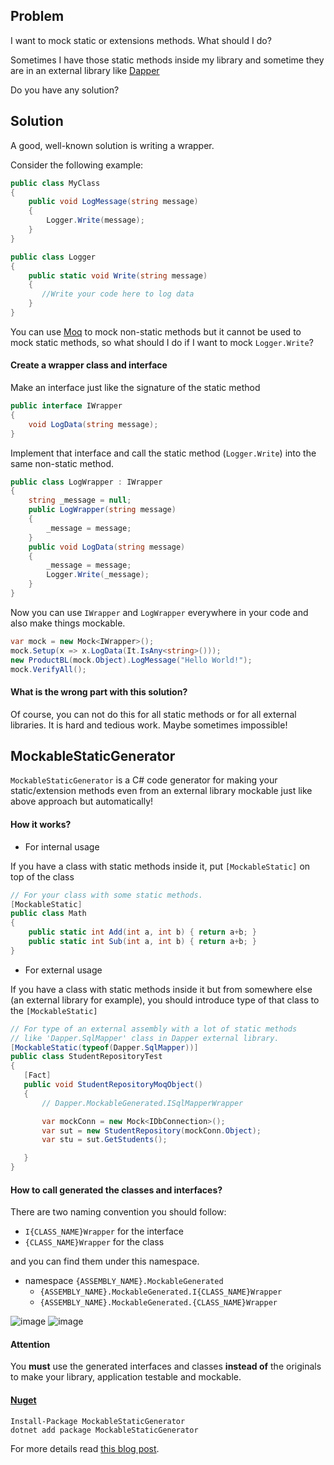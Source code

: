 ## Problem

I want to mock static or extensions methods. What should I do?

Sometimes I have those static methods inside my library and sometime they are in an external library like [Dapper](https://github.com/DapperLib/Dapper)

Do you have any solution?

## Solution

A good, well-known solution is writing a wrapper.

Consider the following example:

```cs
public class MyClass
{
    public void LogMessage(string message)
    {
        Logger.Write(message);
    }
}

public class Logger
{
    public static void Write(string message)
    {
       //Write your code here to log data
    }
}
```

You can use [Moq](https://github.com/moq/moq4) to mock non-static methods but it cannot be used to mock static methods, so what should I do if I want to mock `Logger.Write`?

#### Create a wrapper class and interface

Make an interface just like the signature of the static method

```cs
public interface IWrapper
{
    void LogData(string message);
}
```

Implement that interface and call the static method (`Logger.Write`) into the same non-static method.

```cs
public class LogWrapper : IWrapper
{
    string _message = null;
    public LogWrapper(string message)
    {
        _message = message;
    }
    public void LogData(string message)
    {
        _message = message;
        Logger.Write(_message);
    }
}
```

Now you can use `IWrapper` and `LogWrapper` everywhere in your code and also make things mockable.

```cs
var mock = new Mock<IWrapper>();
mock.Setup(x => x.LogData(It.IsAny<string>()));
new ProductBL(mock.Object).LogMessage("Hello World!");
mock.VerifyAll();
```

#### What is the wrong part with this solution?

Of course, you can not do this for all static methods or for all external libraries. It is hard and tedious work. Maybe sometimes impossible!

## MockableStaticGenerator

`MockableStaticGenerator` is a C# code generator for making your static/extension methods even from an external library mockable just like above approach but automatically!

#### How it works?

* For internal usage

If you have a class with static methods inside it, put `[MockableStatic]` on top of the class

```cs
// For your class with some static methods.
[MockableStatic]
public class Math
{
    public static int Add(int a, int b) { return a+b; }
    public static int Sub(int a, int b) { return a+b; }
}
```

* For external usage

If you have a class with static methods inside it but from somewhere else (an external library for example), you should introduce type of that class to the `[MockableStatic]`
 
 ```cs
 // For type of an external assembly with a lot of static methods
 // like 'Dapper.SqlMapper' class in Dapper external library.
[MockableStatic(typeof(Dapper.SqlMapper))]
public class StudentRepositoryTest
{
    [Fact]
    public void StudentRepositoryMoqObject()
    {
        // Dapper.MockableGenerated.ISqlMapperWrapper

        var mockConn = new Mock<IDbConnection>();
        var sut = new StudentRepository(mockConn.Object);
        var stu = sut.GetStudents();

    }
}
 ```
 
#### How to call generated the classes and interfaces?

There are two naming convention you should follow:

* `I{CLASS_NAME}Wrapper` for the interface
* `{CLASS_NAME}Wrapper` for the class

and you can find them under this namespace.

* namespace `{ASSEMBLY_NAME}.MockableGenerated`
    * `{ASSEMBLY_NAME}.MockableGenerated.I{CLASS_NAME}Wrapper`
    * `{ASSEMBLY_NAME}.MockableGenerated.{CLASS_NAME}Wrapper`


![image](https://user-images.githubusercontent.com/8418700/108617117-04539600-7429-11eb-804a-7c6e3241a799.png)
![image](https://user-images.githubusercontent.com/8418700/108617134-1a615680-7429-11eb-9de0-b49006a50b6f.png)

#### Attention

You **must** use the generated interfaces and classes **instead of** the originals to make your library, application testable and mockable.

#### [Nuget](https://www.nuget.org/packages/MockableStaticGenerator)

```
Install-Package MockableStaticGenerator
dotnet add package MockableStaticGenerator
```

For more details read [this blog post](https://hamedfathi.me/the-dotnet-world-csharp-source-generator/).
